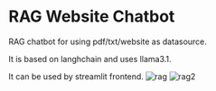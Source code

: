 # RAG Website Chatbot 

RAG chatbot for using pdf/txt/website as datasource.

It is based on langhchain and uses llama3.1. 

It can be used by streamlit frontend.
![rag](https://github.com/nitishsingh41/rag_chatbot_api/assets/45527813/02611338-0ae9-4679-ab5a-6c46ea5511b9)
![rag2](https://github.com/nitishsingh41/rag_chatbot_api/assets/45527813/cf0bba50-6c08-4c13-a47e-2c3d0847ddc1)
